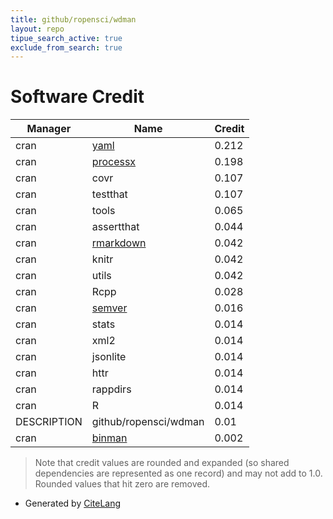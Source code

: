 ```yaml
---
title: github/ropensci/wdman
layout: repo
tipue_search_active: true
exclude_from_search: true
---
```

# Software Credit

|Manager|Name|Credit|
|-------|----|------|
|cran|[yaml](https://github.com/vubiostat/r-yaml/)|0.212|
|cran|[processx](https://processx.r-lib.org)|0.198|
|cran|covr|0.107|
|cran|testthat|0.107|
|cran|tools|0.065|
|cran|assertthat|0.044|
|cran|[rmarkdown](https://github.com/rstudio/rmarkdown)|0.042|
|cran|knitr|0.042|
|cran|utils|0.042|
|cran|Rcpp|0.028|
|cran|[semver](https://github.com/johndharrison/semver)|0.016|
|cran|stats|0.014|
|cran|xml2|0.014|
|cran|jsonlite|0.014|
|cran|httr|0.014|
|cran|rappdirs|0.014|
|cran|R|0.014|
|DESCRIPTION|github/ropensci/wdman|0.01|
|cran|[binman](https://docs.ropensci.org/binman/)|0.002|


> Note that credit values are rounded and expanded (so shared dependencies are represented as one record) and may not add to 1.0. Rounded values that hit zero are removed.


- Generated by [CiteLang](https://github.com/vsoch/citelang)
